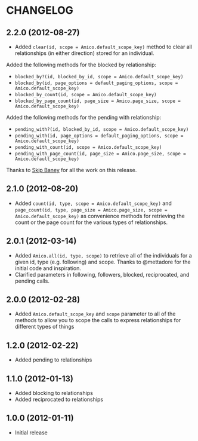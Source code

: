 # CHANGELOG

## 2.2.0 (2012-08-27)

* Added `clear(id, scope = Amico.default_scope_key)` method to clear all relationships (in either direction) stored for an individual.

Added the following methods for the blocked by relationship:

* `blocked_by?(id, blocked_by_id, scope = Amico.default_scope_key)`
* `blocked_by(id, page_options = default_paging_options, scope = Amico.default_scope_key)`
* `blocked_by_count(id, scope = Amico.default_scope_key)`
* `blocked_by_page_count(id, page_size = Amico.page_size, scope = Amico.default_scope_key)`

Added the following methods for the pending with relationship:

* `pending_with?(id, blocked_by_id, scope = Amico.default_scope_key)`
* `pending_with(id, page_options = default_paging_options, scope = Amico.default_scope_key)`
* `pending_with_count(id, scope = Amico.default_scope_key)`
* `pending_with_page_count(id, page_size = Amico.page_size, scope = Amico.default_scope_key)`

Thanks to [Skip Baney](https://github.com/twelvelabs) for all the work on this release.

## 2.1.0 (2012-08-20)

* Added `count(id, type, scope = Amico.default_scope_key)` and `page_count(id, type, page_size = Amico.page_size, scope = Amico.default_scope_key)` as convenience methods for retrieving the count or the page count for the various types of relationships.

## 2.0.1 (2012-03-14)

* Added `Amico.all(id, type, scope)` to retrieve all of the individuals for a given id, type (e.g. following) and scope. Thanks to @mettadore for the initial code and inspiration.
* Clarified parameters in following, followers, blocked, reciprocated, and pending calls.

## 2.0.0 (2012-02-28)

* Added `Amico.default_scope_key` and `scope` parameter to all of the methods to allow you to scope the calls to express relationships for different types of things

## 1.2.0 (2012-02-22)

* Added pending to relationships

## 1.1.0 (2012-01-13)

* Added blocking to relationships
* Added reciprocated to relationships

## 1.0.0 (2012-01-11)

* Initial release